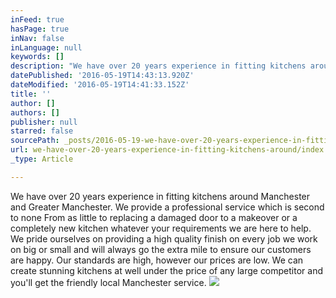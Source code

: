 ```yaml
---
inFeed: true
hasPage: true
inNav: false
inLanguage: null
keywords: []
description: "We have over 20 years experience in fitting kitchens around Manchester and Greater Manchester. We provide a professional service which is second to none From as little to replacing a damaged door to a makeover or a completely new kitchen whatever your requirements we are here to help. We pride ourselves on providing a high quality finish on every job we work on big or small and will always go the extra mile to ensure our customers are happy. Our standards are high, however our prices are low. We can create stunning kitchens at well under the price of any large competitor and you'll get the friendly local Manchester service."
datePublished: '2016-05-19T14:43:13.920Z'
dateModified: '2016-05-19T14:41:33.152Z'
title: ''
author: []
authors: []
publisher: null
starred: false
sourcePath: _posts/2016-05-19-we-have-over-20-years-experience-in-fitting-kitchens-around.md
url: we-have-over-20-years-experience-in-fitting-kitchens-around/index.html
_type: Article

---
```

We have over 20 years experience in fitting kitchens around Manchester and Greater Manchester. We provide a professional service which is second to none From as little to replacing a damaged door to a makeover or a completely new kitchen whatever your requirements we are here to help. We pride ourselves on providing a high quality finish on every job we work on big or small and will always go the extra mile to ensure our customers are happy. Our standards are high, however our prices are low. We can create stunning kitchens at well under the price of any large competitor and you'll get the friendly local Manchester service.
![](https://the-grid-user-content.s3-us-west-2.amazonaws.com/775f6027-e233-4071-b3c1-0a13241d1377.jpg)
